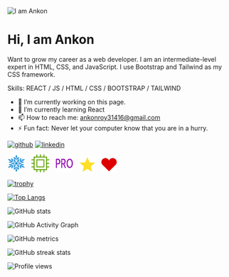 ![I am Ankon](https://media.licdn.com/dms/image/D4E16AQHr5nEDPC_uHQ/profile-displaybackgroundimage-shrink_350_1400/0/1671614832415?e=1677715200&v=beta&t=rnhvtSUvRFrFCo92vBUdfH1AZ68Ca1ImVWJmdKp9_Jk)

# Hi, I am Ankon

Want to grow my career as a web developer. I am an intermediate-level expert in HTML, CSS, and JavaScript. I use Bootstrap and Tailwind as my CSS framework.

Skills: REACT / JS / HTML / CSS / BOOTSTRAP / TAILWIND

- 🔭 I’m currently working on this page. 
- 🌱 I’m currently learning React 
- 📫 How to reach me: ankonroy31416@gmail.com 
- ⚡ Fun fact: Never let your computer know that you are in a hurry. 


[<img src='https://cdn.jsdelivr.net/npm/simple-icons@3.0.1/icons/github.svg' alt='github' height='40'>](https://github.com/ankonroy)  [<img src='https://cdn.jsdelivr.net/npm/simple-icons@3.0.1/icons/linkedin.svg' alt='linkedin' height='40'>](https://www.linkedin.com/in/ankon-roy/)  

<a href='https://archiveprogram.github.com/'><img src='https://raw.githubusercontent.com/acervenky/animated-github-badges/master/assets/acbadge.gif' width='40' height='40'></a> <a href='https://docs.github.com/en/developers'><img src='https://raw.githubusercontent.com/acervenky/animated-github-badges/master/assets/devbadge.gif' width='40' height='40'></a> <a href='https://github.com/pricing'><img src='https://raw.githubusercontent.com/acervenky/animated-github-badges/master/assets/pro.gif' width='40' height='40'></a> <a href='https://stars.github.com/'><img src='https://raw.githubusercontent.com/acervenky/animated-github-badges/master/assets/starbadge.gif' width='35' height='35'></a> <a href='https://docs.github.com/en/github/supporting-the-open-source-community-with-github-sponsors'><img src='https://raw.githubusercontent.com/acervenky/animated-github-badges/master/assets/sponsorbadge.gif' width='35' height='35'></a> 

[![trophy](https://github-profile-trophy.vercel.app/?username=ankonroy)](https://github.com/ryo-ma/github-profile-trophy)

[![Top Langs](https://github-readme-stats.vercel.app/api/top-langs/?username=ankonroy)](https://github.com/anuraghazra/github-readme-stats)

![GitHub stats](https://github-readme-stats.vercel.app/api?username=ankonroy&show_icons=true&count_private=true)  

![GitHub Activity Graph](https://activity-graph.herokuapp.com/graph?username=ankonroy)  

![GitHub metrics](https://metrics.lecoq.io/ankonroy)  

![GitHub streak stats](https://streak-stats.demolab.com/?user=ankonroy)  

![Profile views](https://gpvc.arturio.dev/ankonroy)  
